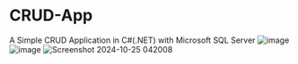 # CRUD-App
A Simple CRUD Application in C#(.NET) with Microsoft SQL Server
![image](https://github.com/user-attachments/assets/5f4bbc4e-ff0b-42ee-b2f6-38f068837937)
![image](https://github.com/user-attachments/assets/b1c99aa6-d67f-40e0-b64b-3ab52129b85b)
![Screenshot 2024-10-25 042008](https://github.com/user-attachments/assets/4ebaad62-91f5-4205-a8eb-72a3f1cc7fc7)
